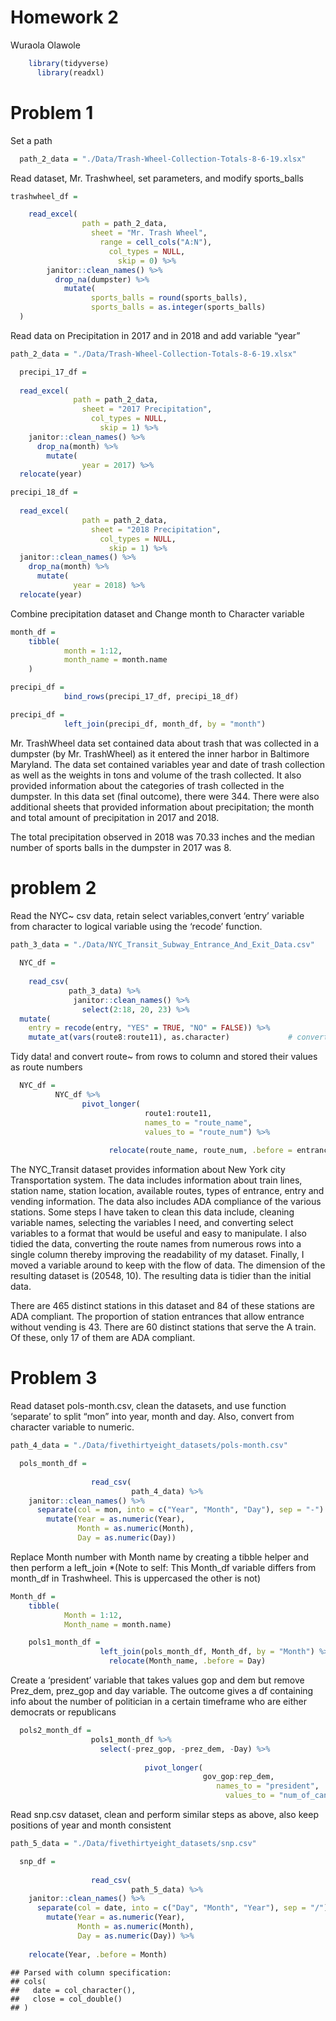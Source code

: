 Homework 2
================
Wuraola Olawole

``` r
    library(tidyverse)
      library(readxl)
```

# Problem 1

Set a path

``` r
  path_2_data = "./Data/Trash-Wheel-Collection-Totals-8-6-19.xlsx"
```

Read dataset, Mr. Trashwheel, set parameters, and modify sports\_balls

``` r
trashwheel_df =

    read_excel(
                path = path_2_data,
                  sheet = "Mr. Trash Wheel",
                    range = cell_cols("A:N"),
                      col_types = NULL,
                        skip = 0) %>%
        janitor::clean_names() %>%
          drop_na(dumpster) %>%
            mutate(
                  sports_balls = round(sports_balls),
                  sports_balls = as.integer(sports_balls)
  )
```

Read data on Precipitation in 2017 and in 2018 and add variable “year”

``` r
path_2_data = "./Data/Trash-Wheel-Collection-Totals-8-6-19.xlsx"

  precipi_17_df =
  
  read_excel(
              path = path_2_data,
                sheet = "2017 Precipitation",
                  col_types = NULL,
                    skip = 1) %>%
    janitor::clean_names() %>%
      drop_na(month) %>%
        mutate(
                year = 2017) %>%
  relocate(year)
```

``` r
precipi_18_df =
  
  read_excel(
                path = path_2_data,
                  sheet = "2018 Precipitation",
                    col_types = NULL,
                      skip = 1) %>%
  janitor::clean_names() %>%
    drop_na(month) %>%
      mutate(
              year = 2018) %>%
  relocate(year)
```

Combine precipitation dataset and Change month to Character variable

``` r
month_df =
    tibble(
            month = 1:12,
            month_name = month.name
    )
```

``` r
precipi_df = 
            bind_rows(precipi_17_df, precipi_18_df)

precipi_df =
            left_join(precipi_df, month_df, by = "month")
```

Mr. TrashWheel data set contained data about trash that was collected in
a dumpster (by Mr. TrashWheel) as it entered the inner harbor in
Baltimore Maryland. The data set contained variables year and date of
trash collection as well as the weights in tons and volume of the trash
collected. It also provided information about the categories of trash
collected in the dumpster. In this data set (final outcome), there were
344. There were also additional sheets that provided information about
precipitation; the month and total amount of precipitation in 2017 and
2018.

The total precipitation observed in 2018 was 70.33 inches and the median
number of sports balls in the dumpster in 2017 was 8.

# problem 2

Read the NYC\~ csv data, retain select variables,convert ‘entry’
variable from character to logical variable using the ‘recode’ function.

``` r
path_3_data = "./Data/NYC_Transit_Subway_Entrance_And_Exit_Data.csv"
  
  NYC_df = 
    
    read_csv(
             path_3_data) %>% 
              janitor::clean_names() %>% 
                select(2:18, 20, 23) %>%
  mutate(
    entry = recode(entry, "YES" = TRUE, "NO" = FALSE)) %>%
    mutate_at(vars(route8:route11), as.character)             # convert dbl variables to chr variables
```

Tidy data\! and convert route\~ from rows to column and stored their
values as route numbers

``` r
  NYC_df =
          NYC_df %>%
                pivot_longer(                                                    # Tidy data! 
                              route1:route11, 
                              names_to = "route_name", 
                              values_to = "route_num") %>%
    
                      relocate(route_name, route_num, .before = entrance_type)
```

The NYC\_Transit dataset provides information about New York city
Transportation system. The data includes information about train lines,
station name, station location, available routes, types of entrance,
entry and vending information. The data also includes ADA compliance of
the various stations. Some steps I have taken to clean this data
include, cleaning variable names, selecting the variables I need, and
converting select variables to a format that would be useful and easy to
manipulate. I also tidied the data, converting the route names from
numerous rows into a single column thereby improving the readability of
my dataset. Finally, I moved a variable around to keep with the flow of
data. The dimension of the resulting dataset is (20548, 10). The
resulting data is tidier than the initial data.

There are 465 distinct stations in this dataset and 84 of these stations
are ADA compliant. The proportion of station entrances that allow
entrance without vending is 43. There are 60 distinct stations that
serve the A train. Of these, only 17 of them are ADA compliant.

# Problem 3

Read dataset pols-month.csv, clean the datasets, and use function
‘separate’ to split “mon” into year, month and day. Also, convert from
character variable to numeric.

``` r
path_4_data = "./Data/fivethirtyeight_datasets/pols-month.csv"

  pols_month_df =
  
                  read_csv(
                           path_4_data) %>%
    janitor::clean_names() %>%
      separate(col = mon, into = c("Year", "Month", "Day"), sep = "-") %>%
        mutate(Year = as.numeric(Year),
               Month = as.numeric(Month),
               Day = as.numeric(Day)) 
```

Replace Month number with Month name by creating a tibble helper and
then perform a left\_join \*(Note to self: This Month\_df variable
differs from month\_df in Trashwheel. This is uppercased the other is
not)

``` r
Month_df =
    tibble(
            Month = 1:12,
            Month_name = month.name)

    pols1_month_df =
                    left_join(pols_month_df, Month_df, by = "Month") %>%
                      relocate(Month_name, .before = Day) 
```

Create a ‘president’ variable that takes values gop and dem but remove
Prez\_dem, prez\_gop and day variable. The outcome gives a df containing
info about the number of politician in a certain timeframe who are
either democrats or republicans

``` r
  pols2_month_df =
                  pols1_month_df %>%
                    select(-prez_gop, -prez_dem, -Day) %>%
  
                              pivot_longer(                                                    # Tidy data! 
                                           gov_gop:rep_dem, 
                                              names_to = "president", 
                                                values_to = "num_of_cand")
```

Read snp.csv dataset, clean and perform similar steps as above, also
keep positions of year and month consistent

``` r
path_5_data = "./Data/fivethirtyeight_datasets/snp.csv"

  snp_df =
  
                  read_csv(
                           path_5_data) %>%
    janitor::clean_names() %>%
      separate(col = date, into = c("Day", "Month", "Year"), sep = "/") %>%
        mutate(Year = as.numeric(Year),
               Month = as.numeric(Month),
               Day = as.numeric(Day)) %>%
    
    relocate(Year, .before = Month)
```

    ## Parsed with column specification:
    ## cols(
    ##   date = col_character(),
    ##   close = col_double()
    ## )
